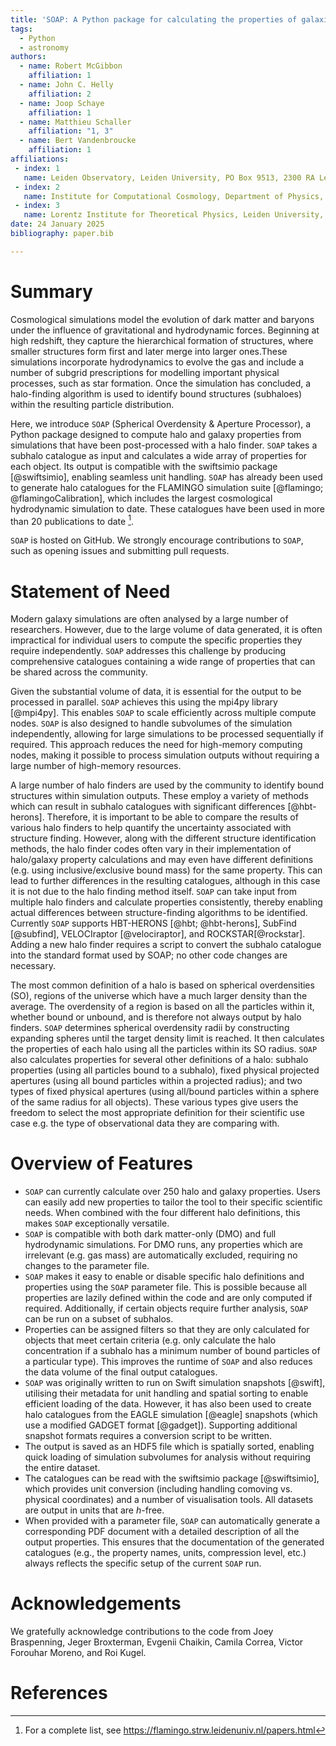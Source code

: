 ```yaml
---
title: 'SOAP: A Python package for calculating the properties of galaxies and halos formed in cosmological simulations'
tags:
  - Python
  - astronomy
authors:
  - name: Robert McGibbon
    affiliation: 1
  - name: John C. Helly
    affiliation: 2
  - name: Joop Schaye 
    affiliation: 1
  - name: Matthieu Schaller
    affiliation: "1, 3"
  - name: Bert Vandenbroucke
    affiliation: 1
affiliations:
 - index: 1
   name: Leiden Observatory, Leiden University, PO Box 9513, 2300 RA Leiden, the Netherlands
 - index: 2
   name: Institute for Computational Cosmology, Department of Physics, University of Durham, South Road, Durham, DH1 3LE, UK
 - index: 3
   name: Lorentz Institute for Theoretical Physics, Leiden University, PO box 9506, 2300 RA Leiden, the Netherlands
date: 24 January 2025
bibliography: paper.bib

---
```


# Summary

Cosmological simulations model the evolution of dark matter and baryons under 
the influence of gravitational and hydrodynamic forces. Beginning at 
high redshift, they capture the hierarchical formation of structures, where smaller 
structures form first and later merge into larger ones.These simulations incorporate
hydrodynamics to evolve the gas and include a number of subgrid prescriptions
for modelling important physical processes, such as star formation. Once the simulation has concluded, a halo-finding algorithm is used to identify bound
structures (subhaloes) within the resulting particle distribution.

Here, we introduce `SOAP` (Spherical Overdensity & Aperture Processor), a Python package designed to compute halo and galaxy properties from simulations that
have been post-processed with a halo finder. `SOAP` takes a subhalo catalogue as
input and calculates a wide array of properties for each object. Its output
is compatible with the swiftsimio package [@swiftsimio], enabling seamless unit
handling. `SOAP` has already been used to generate halo catalogues for the
FLAMINGO simulation suite [@flamingo; @flamingoCalibration], which includes the largest cosmological 
hydrodynamic simulation to date. These catalogues have been used in more than
20 publications to date [^1].

`SOAP` is hosted on GitHub. We strongly encourage
contributions to `SOAP`, such as opening issues and submitting pull requests.

# Statement of Need

Modern galaxy simulations are often analysed by a large number of researchers. However,
due to the large volume of data generated, it is often impractical for individual users
to compute the specific properties they require independently. `SOAP` addresses this challenge
by producing comprehensive catalogues containing a wide range of properties that can be
shared across the community. 

Given the substantial volume of data, it is essential 
for the output to be processed in parallel. `SOAP` achieves this using the mpi4py library
[@mpi4py]. This enables `SOAP` to scale efficiently across multiple compute nodes.
`SOAP` is also designed to handle subvolumes of the simulation independently, allowing 
for large simulations to be processed sequentially if required. This approach reduces the need
for high-memory computing nodes, making it possible to process
simulation outputs without requiring a large number of high-memory resources.

A large number of halo finders are used by the community
to identify bound structures within simulation outputs. These employ a variety of methods 
which can result in subhalo catalogues with significant differences [@hbt-herons].
Therefore, it is important to be able to compare the results of various halo finders to 
help quantify the uncertainty associated with structure finding.
However, along with the different structure identification methods, the halo finder codes often 
vary in their implementation of halo/galaxy property calculations and may even have different definitions
(e.g. using inclusive/exclusive bound mass) for the same property. This can
lead to further differences in the resulting catalogues, although in this case it is
not due to the halo finding method itself. `SOAP` can take input from multiple halo
finders and calculate properties consistently, thereby enabling
actual differences between structure-finding algorithms to be identified. Currently `SOAP` 
supports HBT-HERONS [@hbt; @hbt-herons], SubFind [@subfind], VELOCIraptor [@velociraptor], and 
ROCKSTAR[@rockstar]. Adding a new halo finder requires a script to convert the subhalo catalogue
into the standard format used by SOAP; no other code changes are necessary.

The most common definition of a halo is based on spherical overdensities (SO), regions of
the universe which have a much larger density than the average. The overdensity of a
region is based on all the particles within it, whether bound or unbound, and
is therefore not always output by halo finders. `SOAP` determines spherical overdensity
radii by constructing expanding spheres until the target density limit is reached.
It then calculates the properties of each halo using all the particles within its SO radius.
`SOAP` also calculates properties for several other definitions of a halo:
subhalo properties (using all particles bound to a subhalo), 
fixed physical projected apertures (using all bound particles within a projected radius);
and two types of fixed physical apertures (using all/bound particles within a sphere of the same
radius for all objects). These various
types give users the freedom to select the most appropriate definition for
their scientific use case e.g. the type of observational data they are comparing with.

# Overview of Features

- `SOAP` can currently calculate over 250 halo and galaxy properties.
Users can easily add new properties to tailor the tool to their specific scientific needs.
When combined with the four different halo definitions, this makes `SOAP` exceptionally versatile.
- `SOAP` is compatible with both dark matter-only (DMO) and full hydrodynamic simulations. For DMO runs, any
properties which are irrelevant (e.g. gas mass) are automatically excluded, requiring no changes
to the parameter file.
- `SOAP` makes it easy to enable or disable specific halo definitions and properties
using the `SOAP` parameter file. This is possible because all properties are lazily defined within the code
and are only computed if required.  Additionally, if certain objects require further analysis,
`SOAP` can be run on a subset of subhalos.
- Properties can be assigned filters so that they are only calculated for objects that
meet certain criteria (e.g. only calculate the halo concentration if a subhalo has a
minimum number of bound particles of a particular type). This improves the runtime of `SOAP` and also reduces 
the data volume of the final output catalogues.
- `SOAP` was originally written to run on Swift simulation snapshots [@swift], utilising their metadata for
unit handling and spatial sorting to enable efficient loading of the data. However, it  has also been
used to create halo catalogues from the EAGLE simulation [@eagle] snapshots (which use a modified GADGET format [@gadget]). Supporting
additional snapshot formats requires a conversion script to be written.
- The output is saved as an HDF5 file which is spatially sorted, enabling quick loading of 
simulation subvolumes for analysis without requiring the entire dataset.
- The catalogues can be read with the swiftsimio package [@swiftsimio], which provides 
unit conversion (including handling comoving vs. physical coordinates) and a number of 
visualisation tools. All datasets are output in units that are *h*-free.
- When provided with a parameter file, `SOAP` can automatically generate a corresponding PDF document with 
a detailed description of all the output properties. This ensures that the documentation of 
the generated catalogues (e.g., the property names, units, compression level, etc.) 
always reflects the specific setup of the current `SOAP` run.

# Acknowledgements

We gratefully acknowledge contributions to the code from Joey Braspenning, Jeger Broxterman,
Evgenii Chaikin, Camila Correa, Victor Forouhar Moreno, and Roi Kugel.

# References

[^1]: For a complete list, see https://flamingo.strw.leidenuniv.nl/papers.html
